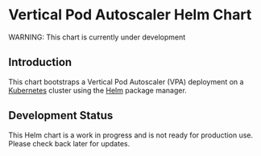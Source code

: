 # Vertical Pod Autoscaler Helm Chart

WARNING: This chart is currently under development

## Introduction

This chart bootstraps a Vertical Pod Autoscaler (VPA) deployment on a [Kubernetes](http://kubernetes.io) cluster using the [Helm](https://helm.sh) package manager.

## Development Status

This Helm chart is a work in progress and is not ready for production use. Please check back later for updates.
